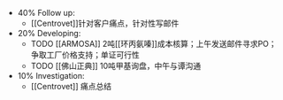 - 40% Follow up:
	- [[Centrovet]]针对客户痛点，针对性写邮件
- 20% Developing:
	- TODO [[ARMOSA]] 2吨[[环丙氨嗪]]成本核算；上午发送邮件寻求PO；争取工厂价格支持；单证可行性
	- TODO [[佛山正典]] 10吨甲基询盘，中午与谭沟通
- 10% Investigation:
	- [[Centrovet]] 痛点总结